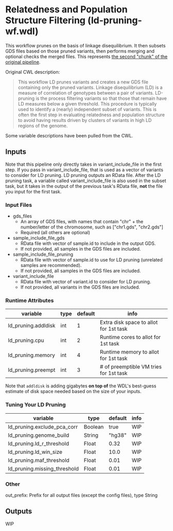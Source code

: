 # Relatedness and Population Structure Filtering (ld-pruning-wf.wdl)
This workflow prunes on the basis of linkage disequilibrium. It then subsets GDS files based on those pruned variants, then performs merging and optional checks the merged files. This represents [the second "chunk" of the original pipeline](https://github.com/UW-GAC/analysis_pipeline#relatedness-and-population-structure).

Original CWL description:
> This workflow LD prunes variants and creates a new GDS file containing only the pruned variants. Linkage disequilibrium (LD) is a measure of correlation of genotypes between a pair of variants. LD-pruning is the process filtering variants so that those that remain have LD measures below a given threshold. This procedure is typically used to identify a (nearly) independent subset of variants. This is often the first step in evaluating relatedness and population structure to avoid having results driven by clusters of variants in high LD regions of the genome.

Some variable descriptions have been pulled from the CWL.

## Inputs
Note that this pipeline only directly takes in variant_include_file in the first step. If you pass in variant_include_file, that is used as a vector of variants to consider for LD pruning. LD pruning outputs an RData file. After the LD pruning task, a variable called variant_include_file is also used in the subset task, but it takes in the output of the previous task's RData file, **not** the file you input for the first task.

### Input Files
* gds_files
	* An array of GDS files, with names that contain "chr" + the number/letter of the chromosome, such as ["chr1.gds", "chr2.gds"]
	* Required (all others are optional)
* sample_include_file_gds
	* RData file with vector of sample.id to include in the output GDS.
	* If not provided, all samples in the GDS files are included.
* sample_include_file_pruning
	* RData file with vector of sample.id to use for LD pruning (unrelated samples are recommended).
	* If not provided, all samples in the GDS files are included.
* variant_include_file
	* RData file with vector of variant.id to consider for LD pruning.
	* If not provided, all variants in the GDS files are included.


### Runtime Attributes
| variable          	| type          	| default 	| info   	|
|-------------------	|---------------	|---------	|-------------	|
| ld_pruning.addldisk 			| int  | 1       | Extra disk space to allot for 1st task    	|
| ld_pruning.cpu	 			| int  | 2       | Runtime cores to allot for 1st task           |
| ld_pruning.memory  			| int  | 4       | Runtime memory to allot for 1st task   	    |
| ld_pruning.preempt 			| int  | 3       | # of preemptible VM tries for 1st task        |  

Note that `addldisk` is adding gigabytes **on top of** the WDL's best-guess estimate of disk space needed based on the size of your inputs.

### Tuning Your LD Pruning
| variable          	| type          	| default 	| info                                                     	|
|-------------------	|---------------	|---------	|----------------------------------------------------------	|
| ld_pruning.exclude_pca_corr 	| Boolean|    true    | WIP    	|
| ld_pruning.genome_build 		| String |    "hg38"  | WIP    	|
| ld_pruning.ld_r_threshold		| Float  |    0.32    | WIP    	|
| ld_pruning.ld_win_size 		| Float  |    10.0    | WIP    	|
| ld_pruning.maf_threshold 		| Float  |    0.01    | WIP    	|
| ld_pruning.missing_threshold 	| Float  |    0.01    | WIP    	|

### Other
out_prefix: Prefix for all output files (except the config files), type String

## Outputs
WIP

